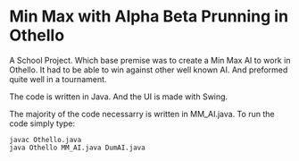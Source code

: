 # Min Max with Alpha Beta Prunning in Othello
A School Project. Which base premise was to create a Min Max AI to work in Othello.
It had to be able to win against other well known AI. And preformed quite well in a tournament.

The code is written in Java. And the UI is made with Swing.

The majority of the code necessarry is written in MM_AI.java.
To run the code simply type:

```
javac Othello.java
java Othello MM_AI.java DumAI.java
```
